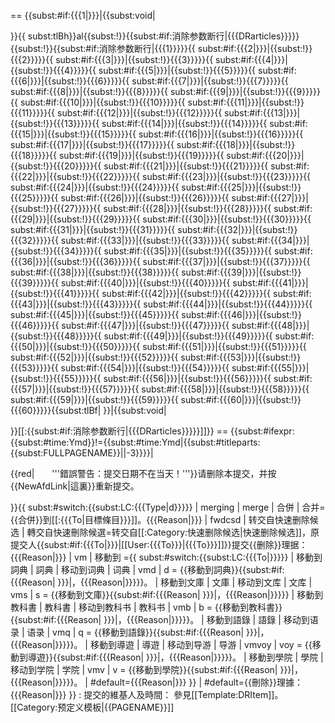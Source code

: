 <includeonly>== {{</includeonly><includeonly>subst:#if:{{{1|}}}|{{</includeonly><includeonly>subst:void|
 <!--提交多於1個頁面則自動調用al模板-->
}}{{
</includeonly><includeonly>subst:tlBh}}al{{</includeonly><includeonly>subst:!}}{{</includeonly><includeonly>subst:#if:消除参数断行|{{{DRarticles}}}}}{{</includeonly><includeonly>subst:!}}{{</includeonly><includeonly>subst:#if:消除参数断行|{{{1}}}}}{{
</includeonly><includeonly>subst:#if:{{{2|}}}|{{</includeonly><includeonly>subst:!}}{{{2}}}}}{{
</includeonly><includeonly>subst:#if:{{{3|}}}|{{</includeonly><includeonly>subst:!}}{{{3}}}}}{{
</includeonly><includeonly>subst:#if:{{{4|}}}|{{</includeonly><includeonly>subst:!}}{{{4}}}}}{{
</includeonly><includeonly>subst:#if:{{{5|}}}|{{</includeonly><includeonly>subst:!}}{{{5}}}}}{{
</includeonly><includeonly>subst:#if:{{{6|}}}|{{</includeonly><includeonly>subst:!}}{{{6}}}}}{{
</includeonly><includeonly>subst:#if:{{{7|}}}|{{</includeonly><includeonly>subst:!}}{{{7}}}}}{{
</includeonly><includeonly>subst:#if:{{{8|}}}|{{</includeonly><includeonly>subst:!}}{{{8}}}}}{{
</includeonly><includeonly>subst:#if:{{{9|}}}|{{</includeonly><includeonly>subst:!}}{{{9}}}}}{{
</includeonly><includeonly>subst:#if:{{{10|}}}|{{</includeonly><includeonly>subst:!}}{{{10}}}}}{{
</includeonly><includeonly>subst:#if:{{{11|}}}|{{</includeonly><includeonly>subst:!}}{{{11}}}}}{{
</includeonly><includeonly>subst:#if:{{{12|}}}|{{</includeonly><includeonly>subst:!}}{{{12}}}}}{{
</includeonly><includeonly>subst:#if:{{{13|}}}|{{</includeonly><includeonly>subst:!}}{{{13}}}}}{{
</includeonly><includeonly>subst:#if:{{{14|}}}|{{</includeonly><includeonly>subst:!}}{{{14}}}}}{{
</includeonly><includeonly>subst:#if:{{{15|}}}|{{</includeonly><includeonly>subst:!}}{{{15}}}}}{{
</includeonly><includeonly>subst:#if:{{{16|}}}|{{</includeonly><includeonly>subst:!}}{{{16}}}}}{{
</includeonly><includeonly>subst:#if:{{{17|}}}|{{</includeonly><includeonly>subst:!}}{{{17}}}}}{{
</includeonly><includeonly>subst:#if:{{{18|}}}|{{</includeonly><includeonly>subst:!}}{{{18}}}}}{{
</includeonly><includeonly>subst:#if:{{{19|}}}|{{</includeonly><includeonly>subst:!}}{{{19}}}}}{{
</includeonly><includeonly>subst:#if:{{{20|}}}|{{</includeonly><includeonly>subst:!}}{{{20}}}}}{{
</includeonly><includeonly>subst:#if:{{{21|}}}|{{</includeonly><includeonly>subst:!}}{{{21}}}}}{{
</includeonly><includeonly>subst:#if:{{{22|}}}|{{</includeonly><includeonly>subst:!}}{{{22}}}}}{{
</includeonly><includeonly>subst:#if:{{{23|}}}|{{</includeonly><includeonly>subst:!}}{{{23}}}}}{{
</includeonly><includeonly>subst:#if:{{{24|}}}|{{</includeonly><includeonly>subst:!}}{{{24}}}}}{{
</includeonly><includeonly>subst:#if:{{{25|}}}|{{</includeonly><includeonly>subst:!}}{{{25}}}}}{{
</includeonly><includeonly>subst:#if:{{{26|}}}|{{</includeonly><includeonly>subst:!}}{{{26}}}}}{{
</includeonly><includeonly>subst:#if:{{{27|}}}|{{</includeonly><includeonly>subst:!}}{{{27}}}}}{{
</includeonly><includeonly>subst:#if:{{{28|}}}|{{</includeonly><includeonly>subst:!}}{{{28}}}}}{{
</includeonly><includeonly>subst:#if:{{{29|}}}|{{</includeonly><includeonly>subst:!}}{{{29}}}}}{{
</includeonly><includeonly>subst:#if:{{{30|}}}|{{</includeonly><includeonly>subst:!}}{{{30}}}}}{{
</includeonly><includeonly>subst:#if:{{{31|}}}|{{</includeonly><includeonly>subst:!}}{{{31}}}}}{{
</includeonly><includeonly>subst:#if:{{{32|}}}|{{</includeonly><includeonly>subst:!}}{{{32}}}}}{{
</includeonly><includeonly>subst:#if:{{{33|}}}|{{</includeonly><includeonly>subst:!}}{{{33}}}}}{{
</includeonly><includeonly>subst:#if:{{{34|}}}|{{</includeonly><includeonly>subst:!}}{{{34}}}}}{{
</includeonly><includeonly>subst:#if:{{{35|}}}|{{</includeonly><includeonly>subst:!}}{{{35}}}}}{{
</includeonly><includeonly>subst:#if:{{{36|}}}|{{</includeonly><includeonly>subst:!}}{{{36}}}}}{{
</includeonly><includeonly>subst:#if:{{{37|}}}|{{</includeonly><includeonly>subst:!}}{{{37}}}}}{{
</includeonly><includeonly>subst:#if:{{{38|}}}|{{</includeonly><includeonly>subst:!}}{{{38}}}}}{{
</includeonly><includeonly>subst:#if:{{{39|}}}|{{</includeonly><includeonly>subst:!}}{{{39}}}}}{{
</includeonly><includeonly>subst:#if:{{{40|}}}|{{</includeonly><includeonly>subst:!}}{{{40}}}}}{{
</includeonly><includeonly>subst:#if:{{{41|}}}|{{</includeonly><includeonly>subst:!}}{{{41}}}}}{{
</includeonly><includeonly>subst:#if:{{{42|}}}|{{</includeonly><includeonly>subst:!}}{{{42}}}}}{{
</includeonly><includeonly>subst:#if:{{{43|}}}|{{</includeonly><includeonly>subst:!}}{{{43}}}}}{{
</includeonly><includeonly>subst:#if:{{{44|}}}|{{</includeonly><includeonly>subst:!}}{{{44}}}}}{{
</includeonly><includeonly>subst:#if:{{{45|}}}|{{</includeonly><includeonly>subst:!}}{{{45}}}}}{{
</includeonly><includeonly>subst:#if:{{{46|}}}|{{</includeonly><includeonly>subst:!}}{{{46}}}}}{{
</includeonly><includeonly>subst:#if:{{{47|}}}|{{</includeonly><includeonly>subst:!}}{{{47}}}}}{{
</includeonly><includeonly>subst:#if:{{{48|}}}|{{</includeonly><includeonly>subst:!}}{{{48}}}}}{{
</includeonly><includeonly>subst:#if:{{{49|}}}|{{</includeonly><includeonly>subst:!}}{{{49}}}}}{{
</includeonly><includeonly>subst:#if:{{{50|}}}|{{</includeonly><includeonly>subst:!}}{{{50}}}}}{{
</includeonly><includeonly>subst:#if:{{{51|}}}|{{</includeonly><includeonly>subst:!}}{{{51}}}}}{{
</includeonly><includeonly>subst:#if:{{{52|}}}|{{</includeonly><includeonly>subst:!}}{{{52}}}}}{{
</includeonly><includeonly>subst:#if:{{{53|}}}|{{</includeonly><includeonly>subst:!}}{{{53}}}}}{{
</includeonly><includeonly>subst:#if:{{{54|}}}|{{</includeonly><includeonly>subst:!}}{{{54}}}}}{{
</includeonly><includeonly>subst:#if:{{{55|}}}|{{</includeonly><includeonly>subst:!}}{{{55}}}}}{{
</includeonly><includeonly>subst:#if:{{{56|}}}|{{</includeonly><includeonly>subst:!}}{{{56}}}}}{{
</includeonly><includeonly>subst:#if:{{{57|}}}|{{</includeonly><includeonly>subst:!}}{{{57}}}}}{{
</includeonly><includeonly>subst:#if:{{{58|}}}|{{</includeonly><includeonly>subst:!}}{{{58}}}}}{{
</includeonly><includeonly>subst:#if:{{{59|}}}|{{</includeonly><includeonly>subst:!}}{{{59}}}}}{{
</includeonly><includeonly>subst:#if:{{{60|}}}|{{</includeonly><includeonly>subst:!}}{{{60}}}}}{{</includeonly><includeonly>subst:tlBf|
}}|{{</includeonly><includeonly>subst:void|
 <!--只有1個頁面則產生一個內部連結-->
}}[[:{{</includeonly><includeonly>subst:#if:消除参数断行|{{{DRarticles}}}}}]]}} ==
{{</includeonly><includeonly>subst:#ifexpr:{{</includeonly><includeonly>subst:#time:Ymd}}!={{</includeonly><includeonly>subst:#time:Ymd|{{</includeonly><includeonly>subst:#titleparts:{{</includeonly><includeonly>subst:FULLPAGENAME}}||-3}}}}|<p>{{red|　　'''錯誤警告：提交日期不在当天！'''}}请删除本提交，并按{{NewAfdLink|這裏}}重新提交。</p>}}{{</includeonly><includeonly>
subst:#switch:{{</includeonly><includeonly>subst:LC:{{{Type|d}}}}}
| merging | merge | 合併 | 合并={{合併}}到[[:{{{To|目標條目}}}]]。{{{Reason|}}}
| fwdcsd | 转交自快速删除候选 | 轉交自快速刪除候選=转交自[[:Category:快速删除候选|快速删除候选]]，原提交人{{</includeonly>subst:<includeonly>#if:{{{To|}}}|[[User:{{{To}}}|{{{To}}}]]}}提交{{删除}}理据：{{{Reason|}}}
| vm | 移動到 ={{</includeonly><includeonly>
subst:#switch:{{</includeonly><includeonly>subst:LC:{{{To|}}}}}
| 移動到詞典 | 詞典 | 移动到词典 | 词典
| vmd | d = {{移動到詞典}}{{</includeonly><includeonly>subst:#if:{{{Reason| }}}|，{{{Reason|}}}}}。
| 移動到文庫 | 文庫 | 移动到文库 | 文库
| vms | s = {{移動到文庫}}{{</includeonly><includeonly>subst:#if:{{{Reason| }}}|，{{{Reason|}}}}}
| 移動到教科書 | 教科書 | 移动到教科书 | 教科书
| vmb | b = {{移動到教科書}}{{</includeonly><includeonly>subst:#if:{{{Reason| }}}|，{{{Reason|}}}}}。
| 移動到語錄 | 語錄 | 移动到语录 | 语录
| vmq | q = {{移動到語錄}}{{</includeonly><includeonly>subst:#if:{{{Reason| }}}|，{{{Reason|}}}}}。
| 移動到導遊 | 導遊 | 移动到导游 | 导游
| vmvoy | voy = {{移動到導遊}}{{</includeonly><includeonly>subst:#if:{{{Reason| }}}|，{{{Reason|}}}}}。
| 移動到學院 | 學院 | 移动到学院 | 学院
| vmv | v = {{移動到學院}}{{</includeonly><includeonly>subst:#if:{{{Reason| }}}|，{{{Reason|}}}}}。
| #default={{{Reason|}}}
}}
| #default={{刪除}}理據：{{{Reason|}}} }}
: 提交的維基人及時間：</includeonly><noinclude>
參見[[Template:DRItem]]。
[[Category:预定义模板|{{PAGENAME}}]]
</noinclude>